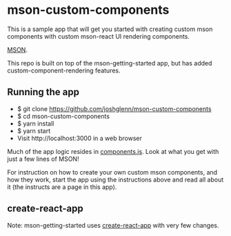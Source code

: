 # mson-custom-components 

This is a sample app that will get you started with creating custom mson components with custom mson-react UI rendering components.

[MSON](https://github.com/redgeoff/mson). 

This repo is built on top of the mson-getting-started app, but has added custom-component-rendering features.  

## Running the app

 - $ git clone https://github.com/joshglenn/mson-custom-components
 - $ cd mson-custom-components
 - $ yarn install
 - $ yarn start
 - Visit http://localhost:3000 in a web browser

Much of the app logic resides in [components.js](src/components.js). Look at what you get with just a few lines of MSON!

For instruction on how to create your own custom mson components, and how they work, start the app using the instructions above and read all about it (the instructs are a page in this app).

## create-react-app

Note: mson-getting-started uses [create-react-app](https://github.com/facebook/create-react-app) with very few changes.
